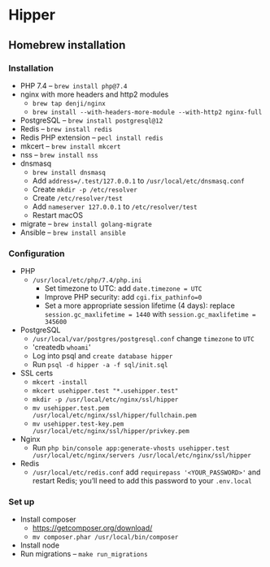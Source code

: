 # Hipper

## Homebrew installation

### Installation

- PHP 7.4 – `brew install php@7.4`
- nginx with more headers and http2 modules
    - `brew tap denji/nginx`
    - `brew install --with-headers-more-module --with-http2 nginx-full`
- PostgreSQL – `brew install postgresql@12`
- Redis – `brew install redis`
- Redis PHP extension – `pecl install redis`
- mkcert – `brew install mkcert`
- nss – `brew install nss`
- dnsmasq
    - `brew install dnsmasq`
    - Add `address=/.test/127.0.0.1` to `/usr/local/etc/dnsmasq.conf`
    - Create `mkdir -p /etc/resolver`
    - Create `/etc/resolver/test`
    - Add `nameserver 127.0.0.1` to `/etc/resolver/test`
    - Restart macOS
- migrate – `brew install golang-migrate`
- Ansible – `brew install ansible`

### Configuration

- PHP
    - `/usr/local/etc/php/7.4/php.ini`
        - Set timezone to UTC: add `date.timezone = UTC`
        - Improve PHP security: add `cgi.fix_pathinfo=0`
        - Set a more appropriate session lifetime (4 days): replace `session.gc_maxlifetime = 1440` with `session.gc_maxlifetime = 345600`
- PostgreSQL
    - `/usr/local/var/postgres/postgresql.conf` change `timezone` to `UTC`
    - 'createdb `whoami`'
    - Log into psql and `create database hipper`
    - Run `psql -d hipper -a -f sql/init.sql`
- SSL certs
    - `mkcert -install`
    - `mkcert usehipper.test "*.usehipper.test"`
    - `mkdir -p /usr/local/etc/nginx/ssl/hipper`
    - `mv usehipper.test.pem /usr/local/etc/nginx/ssl/hipper/fullchain.pem`
    - `mv usehipper.test-key.pem /usr/local/etc/nginx/ssl/hipper/privkey.pem`
- Nginx
    - Run `php bin/console app:generate-vhosts usehipper.test /usr/local/etc/nginx/servers /usr/local/etc/nginx/ssl/hipper`
- Redis
    - `/usr/local/etc/redis.conf` add `requirepass '<YOUR_PASSWORD>'` and restart Redis; you’ll need to add this password to your `.env.local`

### Set up

- Install composer
    - https://getcomposer.org/download/
    - `mv composer.phar /usr/local/bin/composer`
- Install node
- Run migrations – `make run_migrations`
